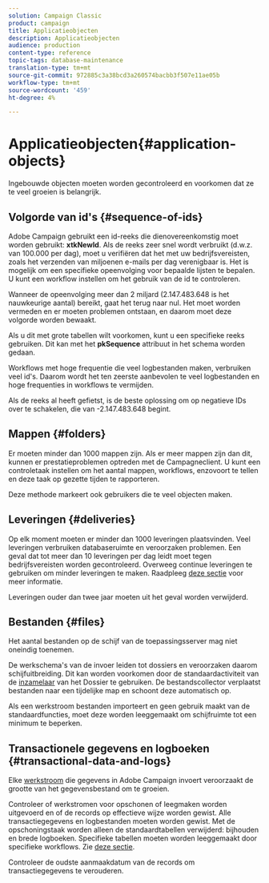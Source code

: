 ```yaml
---
solution: Campaign Classic
product: campaign
title: Applicatieobjecten
description: Applicatieobjecten
audience: production
content-type: reference
topic-tags: database-maintenance
translation-type: tm+mt
source-git-commit: 972885c3a38bcd3a260574bacbb3f507e11ae05b
workflow-type: tm+mt
source-wordcount: '459'
ht-degree: 4%

---
```



# Applicatieobjecten{#application-objects}

Ingebouwde objecten moeten worden gecontroleerd en voorkomen dat ze te veel groeien is belangrijk.

## Volgorde van id&#39;s {#sequence-of-ids}

Adobe Campaign gebruikt een id-reeks die dienovereenkomstig moet worden gebruikt: **xtkNewId**. Als de reeks zeer snel wordt verbruikt (d.w.z. van 100.000 per dag), moet u verifiëren dat het met uw bedrijfsvereisten, zoals het verzenden van miljoenen e-mails per dag verenigbaar is. Het is mogelijk om een specifieke opeenvolging voor bepaalde lijsten te bepalen. U kunt een workflow instellen om het gebruik van de id te controleren.

Wanneer de opeenvolging meer dan 2 miljard (2.147.483.648 is het nauwkeurige aantal) bereikt, gaat het terug naar nul. Het moet worden vermeden en er moeten problemen ontstaan, en daarom moet deze volgorde worden bewaakt.

Als u dit met grote tabellen wilt voorkomen, kunt u een specifieke reeks gebruiken. Dit kan met het **pkSequence** attribuut in het schema worden gedaan.

Workflows met hoge frequentie die veel logbestanden maken, verbruiken veel id&#39;s. Daarom wordt het ten zeerste aanbevolen te veel logbestanden en hoge frequenties in workflows te vermijden.

Als de reeks al heeft gefietst, is de beste oplossing om op negatieve IDs over te schakelen, die van -2.147.483.648 begint.

## Mappen {#folders}

Er moeten minder dan 1000 mappen zijn. Als er meer mappen zijn dan dit, kunnen er prestatieproblemen optreden met de Campagneclient. U kunt een controletaak instellen om het aantal mappen, workflows, enzovoort te tellen en deze taak op gezette tijden te rapporteren.

Deze methode markeert ook gebruikers die te veel objecten maken.

## Leveringen {#deliveries}

Op elk moment moeten er minder dan 1000 leveringen plaatsvinden. Veel leveringen verbruiken databaseruimte en veroorzaken problemen. Een geval dat tot meer dan 10 leveringen per dag leidt moet tegen bedrijfsvereisten worden gecontroleerd. Overweeg continue leveringen te gebruiken om minder leveringen te maken. Raadpleeg [deze sectie](../../workflow/using/continuous-delivery.md) voor meer informatie.

Leveringen ouder dan twee jaar moeten uit het geval worden verwijderd.

## Bestanden {#files}

Het aantal bestanden op de schijf van de toepassingsserver mag niet oneindig toenemen.

De werkschema&#39;s van de invoer leiden tot dossiers en veroorzaken daarom schijfuitbreiding. Dit kan worden voorkomen door de standaardactiviteit van de [inzamelaar](../../workflow/using/file-collector.md) van het Dossier te gebruiken. De bestandscollector verplaatst bestanden naar een tijdelijke map en schoont deze automatisch op.

Als een werkstroom bestanden importeert en geen gebruik maakt van de standaardfuncties, moet deze worden leeggemaakt om schijfruimte tot een minimum te beperken.

## Transactionele gegevens en logboeken {#transactional-data-and-logs}

Elke [werkstroom](../../workflow/using/data-life-cycle.md#work-table) die gegevens in Adobe Campaign invoert veroorzaakt de grootte van het gegevensbestand om te groeien.

Controleer of werkstromen voor opschonen of leegmaken worden uitgevoerd en of de records op effectieve wijze worden gewist. Alle transactiegegevens en logbestanden moeten worden gewist. Met de opschoningstaak worden alleen de standaardtabellen verwijderd: bijhouden en brede logboeken. Specifieke tabellen moeten worden leeggemaakt door specifieke workflows. Zie [deze sectie](../../workflow/using/monitoring-workflow-execution.md#purging-the-logs).

Controleer de oudste aanmaakdatum van de records om transactiegegevens te verouderen.
